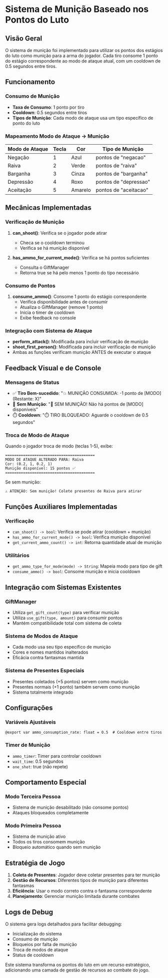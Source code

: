 # Sistema de Munição Baseado nos Pontos do Luto

## Visão Geral
O sistema de munição foi implementado para utilizar os pontos dos estágios do luto como munição para a arma do jogador. Cada tiro consome 1 ponto do estágio correspondente ao modo de ataque atual, com um cooldown de 0.5 segundos entre tiros.

## Funcionamento

### Consumo de Munição
- **Taxa de Consumo**: 1 ponto por tiro
- **Cooldown**: 0.5 segundos entre tiros
- **Tipos de Munição**: Cada modo de ataque usa um tipo específico de ponto do luto

### Mapeamento Modo de Ataque → Munição
| Modo de Ataque | Tecla | Cor | Tipo de Munição |
|----------------|-------|-----|-----------------|
| Negação | 1 | Azul | pontos de "negacao" |
| Raiva | 2 | Verde | pontos de "raiva" |
| Barganha | 3 | Cinza | pontos de "barganha" |
| Depressão | 4 | Roxo | pontos de "depressao" |
| Aceitação | 5 | Amarelo | pontos de "aceitacao" |

## Mecânicas Implementadas

### Verificação de Munição
1. **can_shoot()**: Verifica se o jogador pode atirar
   - Checa se o cooldown terminou
   - Verifica se há munição disponível

2. **has_ammo_for_current_mode()**: Verifica se há pontos suficientes
   - Consulta o GiftManager
   - Retorna true se há pelo menos 1 ponto do tipo necessário

### Consumo de Pontos
1. **consume_ammo()**: Consome 1 ponto do estágio correspondente
   - Verifica disponibilidade antes de consumir
   - Atualiza o GiftManager (remove 1 ponto)
   - Inicia o timer de cooldown
   - Exibe feedback no console

### Integração com Sistema de Ataque
- **perform_attack()**: Modificada para incluir verificação de munição
- **shoot_first_person()**: Modificada para incluir verificação de munição
- Ambas as funções verificam munição ANTES de executar o ataque

## Feedback Visual e de Console

### Mensagens de Status
- ✅ **Tiro Bem-sucedido**: "💥 MUNIÇÃO CONSUMIDA: -1 ponto de [MODO] (Restante: X)"
- 🚫 **Sem Munição**: "🚫 SEM MUNIÇÃO! Não há pontos de [MODO] disponíveis"
- ⏱️ **Cooldown**: "⏱️ TIRO BLOQUEADO: Aguarde o cooldown de 0.5 segundos"

### Troca de Modo de Ataque
Quando o jogador troca de modo (teclas 1-5), exibe:
```
========================================
MODO DE ATAQUE ALTERADO PARA: Raiva
Cor: (0.2, 1, 0.2, 1)
Munição disponível: 15 pontos ✅
========================================
```

Se sem munição:
```
⚠️ ATENÇÃO: Sem munição! Colete presentes de Raiva para atirar
```

## Funções Auxiliares Implementadas

### Verificação
- `can_shoot() -> bool`: Verifica se pode atirar (cooldown + munição)
- `has_ammo_for_current_mode() -> bool`: Verifica munição disponível
- `get_current_ammo_count() -> int`: Retorna quantidade atual de munição

### Utilitários
- `get_ammo_type_for_mode(mode) -> String`: Mapeia modo para tipo de gift
- `consume_ammo() -> bool`: Consome munição e inicia cooldown

## Integração com Sistemas Existentes

### GiftManager
- Utiliza `get_gift_count(type)` para verificar munição
- Utiliza `use_gift(type, amount)` para consumir pontos
- Mantém compatibilidade total com sistema de coleta

### Sistema de Modos de Ataque
- Cada modo usa seu tipo específico de munição
- Cores e nomes mantidos inalterados
- Eficácia contra fantasmas mantida

### Sistema de Presentes Especiais
- Presentes coletados (+5 pontos) servem como munição
- Presentes normais (+1 ponto) também servem como munição
- Sistema totalmente integrado

## Configurações

### Variáveis Ajustáveis
```gdscript
@export var ammo_consumption_rate: float = 0.5  # Cooldown entre tiros
```

### Timer de Munição
- `ammo_timer`: Timer para controlar cooldown
- `wait_time`: 0.5 segundos
- `one_shot`: true (não repete)

## Comportamento Especial

### Modo Terceira Pessoa
- Sistema de munição desabilitado (não consome pontos)
- Ataques bloqueados completamente

### Modo Primeira Pessoa
- Sistema de munição ativo
- Todos os tiros consomem munição
- Bloqueio automático quando sem munição

## Estratégia de Jogo
1. **Coleta de Presentes**: Jogador deve coletar presentes para ter munição
2. **Gestão de Recursos**: Diferentes tipos de munição para diferentes fantasmas
3. **Eficiência**: Usar o modo correto contra o fantasma correspondente
4. **Planejamento**: Gerenciar munição limitada durante combates

## Logs de Debug
O sistema gera logs detalhados para facilitar debugging:
- Inicialização do sistema
- Consumo de munição
- Bloqueios por falta de munição
- Troca de modos de ataque
- Status de cooldown

Este sistema transforma os pontos do luto em um recurso estratégico, adicionando uma camada de gestão de recursos ao combate do jogo. 